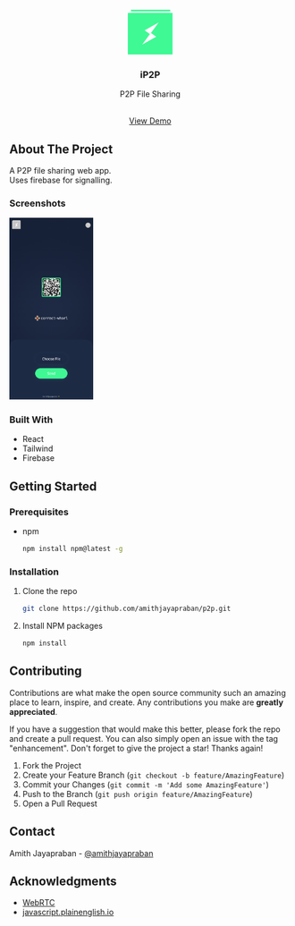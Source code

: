 




<!-- PROJECT LOGO -->
<br />
<div align="center">
  <a href="https://github.com/github_username/repo_name">
    <img src="/public/512.png" alt="Logo" width="80" height="80">
  </a>

<h3 align="center">iP2P</h3>

  <p align="center">
    P2P File Sharing
    </p>
    <br />
    <a href="https://ip2p.vercel.app"  target="_blank">View Demo</a>

  </p>
</div>







<!-- ABOUT THE PROJECT -->
## About The Project
A P2P file sharing web app. <br/> Uses firebase for signalling. 

### Screenshots


<div align="left">
<img src="public/screenshot.png"  width="150" />
</div>




### Built With
* React
* Tailwind
* Firebase






<!-- GETTING STARTED -->
## Getting Started



### Prerequisites


* npm
  ```sh
  npm install npm@latest -g
  ```

### Installation

1. Clone the repo
   ```sh
   git clone https://github.com/amithjayapraban/p2p.git
   ```
1. Install NPM packages
   ```sh
   npm install
   ```









<!-- CONTRIBUTING -->
## Contributing

Contributions are what make the open source community such an amazing place to learn, inspire, and create. Any contributions you make are **greatly appreciated**.

If you have a suggestion that would make this better, please fork the repo and create a pull request. You can also simply open an issue with the tag "enhancement".
Don't forget to give the project a star! Thanks again!

1. Fork the Project
2. Create your Feature Branch (`git checkout -b feature/AmazingFeature`)
3. Commit your Changes (`git commit -m 'Add some AmazingFeature'`)
4. Push to the Branch (`git push origin feature/AmazingFeature`)
5. Open a Pull Request





<!-- LICENSE 
## License

Distributed under the MIT License. 
-->




<!-- CONTACT -->
## Contact

Amith Jayapraban - [@amithjayapraban](https://twitter.com/amithjayapraban)  




<!-- ACKNOWLEDGMENTS -->
## Acknowledgments



* [WebRTC](https://webrtc.org)
* [javascript.plainenglish.io](https://javascript.plainenglish.io/build-a-p2p-image-sharing-app-with-webrtc-and-react-fe6b3d1976d5)







